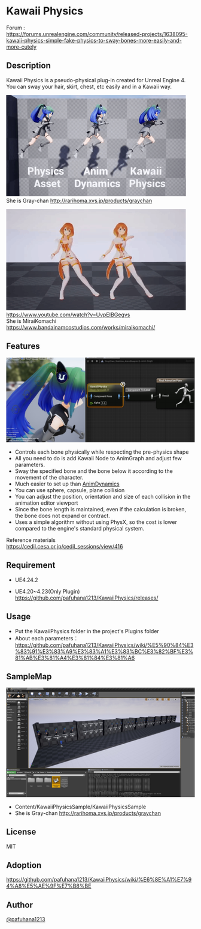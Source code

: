 # Kawaii Physics
Forum :   
https://forums.unrealengine.com/community/released-projects/1638095-kawaii-physics-simple-fake-physics-to-sway-bones-more-easily-and-more-cutely

## Description
Kawaii Physics is a pseudo-physical plug-in created for Unreal Engine 4.  
You can sway your hair, skirt, chest, etc easily and in a Kawaii way.

![](https://github.com/pafuhana1213/Screenshot/blob/master/KawaiiPhysics1.gif)  
She is Gray-chan http://rarihoma.xvs.jp/products/graychan

![](https://github.com/pafuhana1213/Screenshot/blob/master/KawaiiPhysics0.gif)  
https://www.youtube.com/watch?v=UvpEIBGegvs  
She is MiraiKomachi https://www.bandainamcostudios.com/works/miraikomachi/

## Features
![](https://github.com/pafuhana1213/Screenshot/blob/master/KawaiiPhysics2.jpg)  
- Controls each bone physically while respecting the pre-physics shape
- All you need to do is add Kawaii Node to AnimGraph and adjust few parameters.
- Sway the specified bone and the bone below it according to the movement of the character.
- Much easier to set up than [AnimDynamics](https://docs.unrealengine.com/en-US/Engine/Animation/NodeReference/SkeletalControls/AnimDynamics/index.html)
- You can use sphere, capsule, plane collision
- You can adjust the position, orientation and size of each collision in the animation editor viewport
- Since the bone length is maintained, even if the calculation is broken, the bone does not expand or contract.
- Uses a simple algorithm without using PhysX, so the cost is lower compared to the engine's standard physical system.

Reference materials  
https://cedil.cesa.or.jp/cedil_sessions/view/416

## Requirement
- UE4.24.2

- UE4.20~4.23(Only Plugin)
https://github.com/pafuhana1213/KawaiiPhysics/releases/

## Usage
- Put the KawaiiPhysics folder in the project's Plugins folder
- About each parameters：https://github.com/pafuhana1213/KawaiiPhysics/wiki/%E5%90%84%E3%83%91%E3%83%A9%E3%83%A1%E3%83%BC%E3%82%BF%E3%81%AB%E3%81%A4%E3%81%84%E3%81%A6

## SampleMap
![](https://github.com/pafuhana1213/Screenshot/blob/master/KawaiiPhysics3.jpg)  
- Content/KawaiiPhysicsSample/KawaiiPhysicsSample
- She is Gray-chan http://rarihoma.xvs.jp/products/graychan

## License
MIT

## Adoption
https://github.com/pafuhana1213/KawaiiPhysics/wiki/%E6%8E%A1%E7%94%A8%E5%AE%9F%E7%B8%BE

## Author
[@pafuhana1213](https://twitter.com/pafuhana1213)
